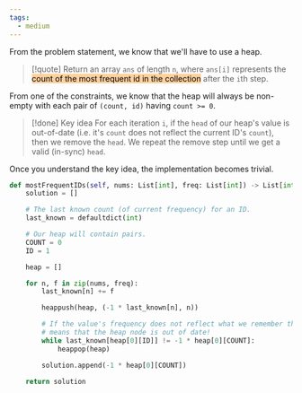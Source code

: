 ```yaml
---
tags:
  - medium
---
```


From the problem statement, we know that we'll have to use a heap.

>[!quote]
>Return an array `ans` of length `n`, where `ans[i]` represents the <mark style="background: #FFB86CA6;">count of the most frequent id in the collection</mark> after the `i`th step.

From one of the constraints, we know that the heap will always be non-empty with each pair of `(count, id)` having `count >= 0`.

>[!done] Key idea
>For each iteration `i`, if the `head` of our heap's value is out-of-date (i.e. it's `count` does not reflect the current ID's `count`), then we remove the `head`. We repeat the remove step until we get a valid (in-sync) `head`.

Once you understand the key idea, the implementation becomes trivial.

```python
def mostFrequentIDs(self, nums: List[int], freq: List[int]) -> List[int]:
	solution = []

	# The last known count (of current frequency) for an ID.
	last_known = defaultdict(int)

	# Our heap will contain pairs.
	COUNT = 0
	ID = 1

	heap = []

	for n, f in zip(nums, freq):
		last_known[n] += f

		heappush(heap, (-1 * last_known[n], n))

		# If the value's frequency does not reflect what we remember that
		# means that the heap node is out of date!
		while last_known[heap[0][ID]] != -1 * heap[0][COUNT]:
			heappop(heap)

		solution.append(-1 * heap[0][COUNT])

	return solution
```
